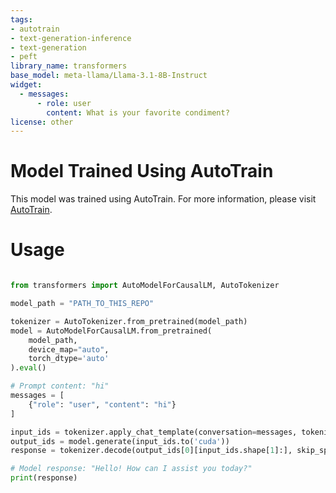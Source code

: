 ```yaml
---
tags:
- autotrain
- text-generation-inference
- text-generation
- peft
library_name: transformers
base_model: meta-llama/Llama-3.1-8B-Instruct
widget:
  - messages:
      - role: user
        content: What is your favorite condiment?
license: other
---
```


# Model Trained Using AutoTrain

This model was trained using AutoTrain. For more information, please visit [AutoTrain](https://hf.co/docs/autotrain).

# Usage

```python

from transformers import AutoModelForCausalLM, AutoTokenizer

model_path = "PATH_TO_THIS_REPO"

tokenizer = AutoTokenizer.from_pretrained(model_path)
model = AutoModelForCausalLM.from_pretrained(
    model_path,
    device_map="auto",
    torch_dtype='auto'
).eval()

# Prompt content: "hi"
messages = [
    {"role": "user", "content": "hi"}
]

input_ids = tokenizer.apply_chat_template(conversation=messages, tokenize=True, add_generation_prompt=True, return_tensors='pt')
output_ids = model.generate(input_ids.to('cuda'))
response = tokenizer.decode(output_ids[0][input_ids.shape[1]:], skip_special_tokens=True)

# Model response: "Hello! How can I assist you today?"
print(response)
```